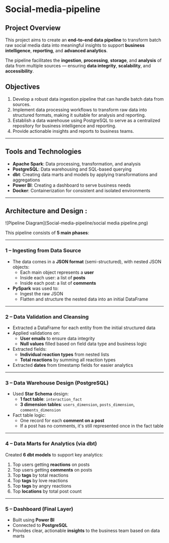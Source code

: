 # Social-media-pipeline


##  Project Overview

This project aims to create an **end-to-end data pipeline** to transform batch raw social media data into meaningful insights to support **business intelligence**, **reporting**, and **advanced analytics**.

The pipeline facilitates the **ingestion**, **processing**, **storage**, and **analysis** of data from multiple sources — ensuring **data integrity**, **scalability**, and **accessibility**.



##  Objectives

1. Develop a robust data ingestion pipeline that can handle batch data from sources.
2. Implement data processing workflows to transform raw data into structured formats, making it suitable for analysis and reporting.
3. Establish a data warehouse using PostgreSQL to serve as a centralized repository for business intelligence and reporting.
4. Provide actionable insights and reports to business teams.

---

##  Tools and Technologies

- **Apache Spark**: Data processing, transformation, and analysis  
- **PostgreSQL**: Data warehousing and SQL-based querying  
- **dbt**: Creating data marts and models by applying transformations and aggregations  
- **Power BI**: Creating a dashboard to serve business needs  
- **Docker**: Containerization for consistent and isolated environments  

---

## Architecture and Design :
![Pipeline Diagram](Social-media-pipeline/social media pipeline.png)

This pipeline consists of **5 main phases**:

---

###  1 – Ingesting from Data Source

- The data comes in a **JSON format** (semi-structured), with nested JSON objects:
  - Each main object represents a **user**
  - Inside each user: a list of **posts**
  - Inside each post: a list of **comments**
- **PySpark** was used to:
  - Ingest the raw JSON
  - Flatten and structure the nested data into an initial DataFrame

---

### 2 – Data Validation and Cleansing

- Extracted a DataFrame for each entity from the initial structured data
- Applied validations on:
  - **User emails** to ensure data integrity
  - **Null values** filled based on field data type and business logic
- Extracted fields:
  - **Individual reaction types** from nested lists
  - **Total reactions** by summing all reaction types
- Extracted **dates** from timestamp fields for easier analytics

---

###  3 – Data Warehouse Design (PostgreSQL)

- Used **Star Schema** design:
  - **1 fact table**: `interaction_fact`
  - **3 dimension tables**: `users_dimension`, `posts_dimension`, `comments_dimension`
- Fact table logic:
  - One record for each **comment on a post**
  - If a post has no comments, it's still represented once in the fact table

---

###  4 – Data Marts for Analytics (via dbt)

Created **6 dbt models** to support key analytics:

1. Top users getting **reactions** on posts  
2. Top users getting **comments** on posts  
3. Top **tags** by total reactions  
4. Top **tags** by love reactions  
5. Top **tags** by angry reactions  
6. Top **locations** by total post count  

---

###  5 – Dashboard (Final Layer)

- Built using **Power BI**
- Connected to **PostgreSQL**
- Provides clear, actionable **insights** to the business team based on data marts





